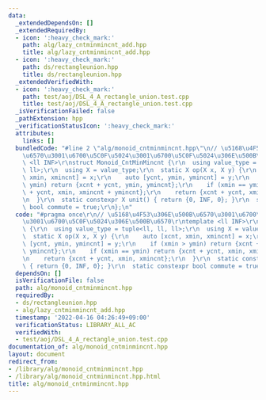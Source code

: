 ```yaml
---
data:
  _extendedDependsOn: []
  _extendedRequiredBy:
  - icon: ':heavy_check_mark:'
    path: alg/lazy_cntminmincnt_add.hpp
    title: alg/lazy_cntminmincnt_add.hpp
  - icon: ':heavy_check_mark:'
    path: ds/rectangleunion.hpp
    title: ds/rectangleunion.hpp
  _extendedVerifiedWith:
  - icon: ':heavy_check_mark:'
    path: test/aoj/DSL_4_A_rectangle_union.test.cpp
    title: test/aoj/DSL_4_A_rectangle_union.test.cpp
  _isVerificationFailed: false
  _pathExtension: hpp
  _verificationStatusIcon: ':heavy_check_mark:'
  attributes:
    links: []
  bundledCode: "#line 2 \"alg/monoid_cntminmincnt.hpp\"\n// \u5168\u4F53\u306E\u500B\
    \u6570\u3001\u6700\u5C0F\u5024\u3001\u6700\u5C0F\u5024\u306E\u500B\u6570\r\ntemplate\
    \ <ll INF>\r\nstruct Monoid_CntMinMincnt {\r\n  using value_type = tuple<ll, ll,\
    \ ll>;\r\n  using X = value_type;\r\n  static X op(X x, X y) {\r\n    auto [xcnt,\
    \ xmin, xmincnt] = x;\r\n    auto [ycnt, ymin, ymincnt] = y;\r\n    if (xmin >\
    \ ymin) return {xcnt + ycnt, ymin, ymincnt};\r\n    if (xmin == ymin) return {xcnt\
    \ + ycnt, xmin, xmincnt + ymincnt};\r\n    return {xcnt + ycnt, xmin, xmincnt};\r\
    \n  }\r\n  static constexpr X unit() { return {0, INF, 0}; }\r\n  static constexpr\
    \ bool commute = true;\r\n};\n"
  code: "#pragma once\r\n// \u5168\u4F53\u306E\u500B\u6570\u3001\u6700\u5C0F\u5024\
    \u3001\u6700\u5C0F\u5024\u306E\u500B\u6570\r\ntemplate <ll INF>\r\nstruct Monoid_CntMinMincnt\
    \ {\r\n  using value_type = tuple<ll, ll, ll>;\r\n  using X = value_type;\r\n\
    \  static X op(X x, X y) {\r\n    auto [xcnt, xmin, xmincnt] = x;\r\n    auto\
    \ [ycnt, ymin, ymincnt] = y;\r\n    if (xmin > ymin) return {xcnt + ycnt, ymin,\
    \ ymincnt};\r\n    if (xmin == ymin) return {xcnt + ycnt, xmin, xmincnt + ymincnt};\r\
    \n    return {xcnt + ycnt, xmin, xmincnt};\r\n  }\r\n  static constexpr X unit()\
    \ { return {0, INF, 0}; }\r\n  static constexpr bool commute = true;\r\n};"
  dependsOn: []
  isVerificationFile: false
  path: alg/monoid_cntminmincnt.hpp
  requiredBy:
  - ds/rectangleunion.hpp
  - alg/lazy_cntminmincnt_add.hpp
  timestamp: '2022-04-16 04:26:49+09:00'
  verificationStatus: LIBRARY_ALL_AC
  verifiedWith:
  - test/aoj/DSL_4_A_rectangle_union.test.cpp
documentation_of: alg/monoid_cntminmincnt.hpp
layout: document
redirect_from:
- /library/alg/monoid_cntminmincnt.hpp
- /library/alg/monoid_cntminmincnt.hpp.html
title: alg/monoid_cntminmincnt.hpp
---
```

